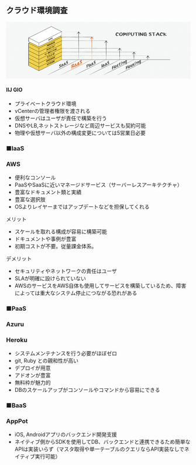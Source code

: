 ## クラウド環境調査

![クラウド比較](https://github.com/hatamasa/StudiesLog/blob/master/src/img/pic_baas1.png)

#### IIJ GIO
* プライベートクラウド環境
* vCenterの管理者権限を渡される
* 仮想サーバはユーザが責任で構築を行う
* DNSやLB,ネットストレージなど周辺サービスも契約可能
* 物理や仮想サーバ以外の構成変更については5営業日必要

### ■IaaS
### AWS
* 便利なコンソール
* PaaSやSaaSに近いマネージドサービス（サーバーレスアーキテクチャ）
* 豊富なドキュメント類と実績
* 豊富な選択肢
* OSよりレイヤーまではアップデートなどを担保してくれる

メリット
* スケールを取れる構成が容易に構築可能
* ドキュメントや事例が豊富
* 初期コストが不要。従量課金体系。

デメリット
* セキュリティやネットワークの責任はユーザ
* SLAが明確に設けられていない
* AWSのサービスをAWS自体も使用してサービスを構築しているため、障害によっては重大なシステム停止につながる恐れがある

### ■PaaS
### Azuru

### Heroku
* システムメンテナンスを行う必要がほぼゼロ
* git, Ruby との親和性が高い
* デプロイが用意
* アドオンが豊富
* 無料枠が魅力的
* DBのスケールアップがコンソールやコマンドから容易にできる

### ■BaaS
### AppPot
* iOS, Androidアプリのバックエンド開発支援
* ネイティブ側からSDKを使用してDB、バックエンドと連携できるため簡単なAPIは実装いらず（マスタ取得や単一テーブルのクエリならAPI実装なしでネイティブ実行可能）
